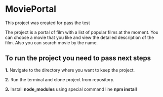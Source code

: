 
# MoviePortal 
This project was created for pass the test

The project is a portal of film with a list of popular films at the moment. You can choose a movie that you like and view the detailed 
description of the film. Also you can search movie by the name.
## To run the project you need to pass next steps
**1.** Navigate to the directory where you want to keep the project.

**2.** Run the terminal and clone project from repository.

**3.** Install **node_modules** using special command line **npm install**

